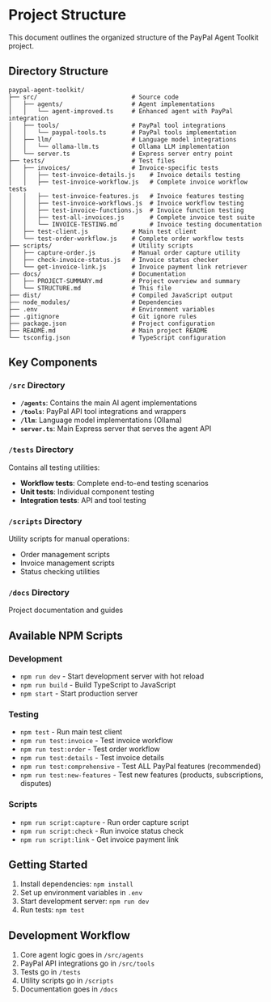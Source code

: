 # Project Structure

This document outlines the organized structure of the PayPal Agent Toolkit project.

## Directory Structure

```
paypal-agent-toolkit/
├── src/                          # Source code
│   ├── agents/                   # Agent implementations
│   │   └── agent-improved.ts     # Enhanced agent with PayPal integration
│   ├── tools/                    # PayPal tool integrations
│   │   └── paypal-tools.ts       # PayPal tools implementation
│   ├── llm/                      # Language model integrations
│   │   └── ollama-llm.ts         # Ollama LLM implementation
│   └── server.ts                 # Express server entry point
├── tests/                        # Test files
│   ├── invoices/                 # Invoice-specific tests
│   │   ├── test-invoice-details.js    # Invoice details testing
│   │   ├── test-invoice-workflow.js   # Complete invoice workflow tests
│   │   ├── test-invoice-features.js   # Invoice features testing
│   │   ├── test-invoice-workflows.js  # Invoice workflow testing
│   │   ├── test-invoice-functions.js  # Invoice function testing
│   │   ├── test-all-invoices.js       # Complete invoice test suite
│   │   └── INVOICE-TESTING.md         # Invoice testing documentation
│   ├── test-client.js            # Main test client
│   └── test-order-workflow.js    # Complete order workflow tests
├── scripts/                      # Utility scripts
│   ├── capture-order.js          # Manual order capture utility
│   ├── check-invoice-status.js   # Invoice status checker
│   └── get-invoice-link.js       # Invoice payment link retriever
├── docs/                         # Documentation
│   ├── PROJECT-SUMMARY.md        # Project overview and summary
│   └── STRUCTURE.md              # This file
├── dist/                         # Compiled JavaScript output
├── node_modules/                 # Dependencies
├── .env                          # Environment variables
├── .gitignore                    # Git ignore rules
├── package.json                  # Project configuration
├── README.md                     # Main project README
└── tsconfig.json                 # TypeScript configuration
```

## Key Components

### `/src` Directory

- **`/agents`**: Contains the main AI agent implementations
- **`/tools`**: PayPal API tool integrations and wrappers
- **`/llm`**: Language model implementations (Ollama)
- **`server.ts`**: Main Express server that serves the agent API

### `/tests` Directory

Contains all testing utilities:

- **Workflow tests**: Complete end-to-end testing scenarios
- **Unit tests**: Individual component testing
- **Integration tests**: API and tool testing

### `/scripts` Directory

Utility scripts for manual operations:

- Order management scripts
- Invoice management scripts
- Status checking utilities

### `/docs` Directory

Project documentation and guides

## Available NPM Scripts

### Development

- `npm run dev` - Start development server with hot reload
- `npm run build` - Build TypeScript to JavaScript
- `npm start` - Start production server

### Testing

- `npm test` - Run main test client
- `npm run test:invoice` - Test invoice workflow
- `npm run test:order` - Test order workflow
- `npm run test:details` - Test invoice details
- `npm run test:comprehensive` - Test ALL PayPal features (recommended)
- `npm run test:new-features` - Test new features (products, subscriptions, disputes)

### Scripts

- `npm run script:capture` - Run order capture script
- `npm run script:check` - Run invoice status check
- `npm run script:link` - Get invoice payment link

## Getting Started

1. Install dependencies: `npm install`
2. Set up environment variables in `.env`
3. Start development server: `npm run dev`
4. Run tests: `npm test`

## Development Workflow

1. Core agent logic goes in `/src/agents`
2. PayPal API integrations go in `/src/tools`
3. Tests go in `/tests`
4. Utility scripts go in `/scripts`
5. Documentation goes in `/docs`
